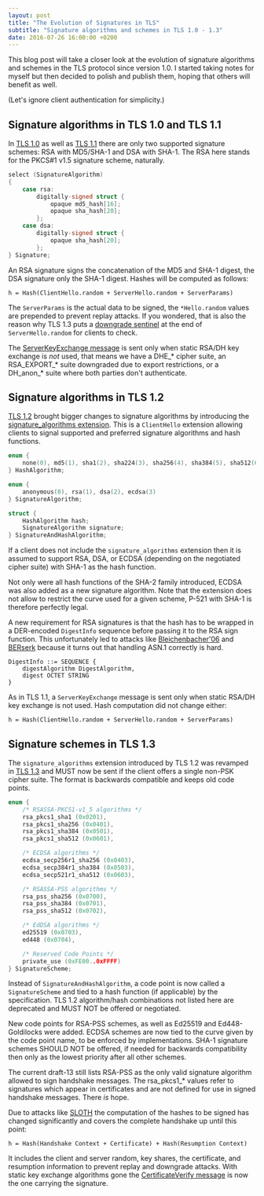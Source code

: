```yaml
---
layout: post
title: "The Evolution of Signatures in TLS"
subtitle: "Signature algorithms and schemes in TLS 1.0 - 1.3"
date: 2016-07-26 16:00:00 +0200
---
```


This blog post will take a closer look at the evolution of signature
algorithms and schemes in the TLS protocol since version 1.0. I started taking
notes for myself but then decided to polish and publish them, hoping that
others will benefit as well.

(Let's ignore client authentication for simplicity.)

## Signature algorithms in TLS 1.0 and TLS 1.1

In [TLS 1.0](https://tools.ietf.org/html/rfc2246) as well as [TLS 1.1](https://tools.ietf.org/html/rfc4346)
there are only two supported signature schemes: RSA with MD5/SHA-1 and DSA with
SHA-1. The RSA here stands for the PKCS#1 v1.5 signature scheme, naturally.

```c
select (SignatureAlgorithm)
{
    case rsa:
        digitally-signed struct {
            opaque md5_hash[16];
            opaque sha_hash[20];
        };
    case dsa:
        digitally-signed struct {
            opaque sha_hash[20];
        };
} Signature;
```

An RSA signature signs the concatenation of the MD5 and SHA-1 digest, the DSA
signature only the SHA-1 digest. Hashes will be computed as follows:

```
h = Hash(ClientHello.random + ServerHello.random + ServerParams)
```

The `ServerParams` is the actual data to be signed, the `*Hello.random` values
are prepended to prevent replay attacks. If you wondered, that is also the
reason why TLS 1.3 puts a [downgrade sentinel](https://tlswg.github.io/tls13-spec/#server-hello)
at the end of `ServerHello.random` for clients to check.

The [ServerKeyExchange message](https://tools.ietf.org/html/rfc2246#section-7.4.3)
is sent only when static RSA/DH key exchange is *not* used, that means we have
a DHE\_\* cipher suite, an RSA\_EXPORT\_\* suite downgraded due to export
restrictions, or a DH\_anon\_\* suite where both parties don't authenticate.

## Signature algorithms in TLS 1.2

[TLS 1.2](https://tools.ietf.org/html/rfc5246) brought bigger changes to
signature algorithms by introducing the [signature\_algorithms extension](https://tools.ietf.org/html/rfc5246#section-7.4.1.4.1).
This is a `ClientHello` extension allowing clients to signal supported and
preferred signature algorithms and hash functions.

```c
enum {
    none(0), md5(1), sha1(2), sha224(3), sha256(4), sha384(5), sha512(6)
} HashAlgorithm;

enum {
    anonymous(0), rsa(1), dsa(2), ecdsa(3)
} SignatureAlgorithm;

struct {
    HashAlgorithm hash;
    SignatureAlgorithm signature;
} SignatureAndHashAlgorithm;
```

If a client does not include the `signature_algorithms` extension then it is
assumed to support RSA, DSA, or ECDSA (depending on the negotiated cipher suite)
with SHA-1 as the hash function.

Not only were all hash functions of the SHA-2 family introduced, ECDSA was also
added as a new signature algorithm. Note that the extension does not allow to
restrict the curve used for a given scheme, P-521 with SHA-1 is therefore
perfectly legal.

A new requirement for RSA signatures is that the hash has to be wrapped in a
DER-encoded `DigestInfo` sequence before passing it to the RSA sign function.
This unfortunately led to attacks like [Bleichenbacher'06](https://www.ietf.org/mail-archive/web/openpgp/current/msg00999.html)
and [BERserk](http://www.intelsecurity.com/advanced-threat-research/berserk.html)
because it turns out that handling ASN.1 correctly is hard.

```
DigestInfo ::= SEQUENCE {
    digestAlgorithm DigestAlgorithm,
    digest OCTET STRING
}
```

As in TLS 1.1, a `ServerKeyExchange` message is sent only when static RSA/DH
key exchange is not used. Hash computation did not change either:

```
h = Hash(ClientHello.random + ServerHello.random + ServerParams)
```

## Signature schemes in TLS 1.3

The `signature_algorithms` extension introduced by TLS 1.2 was revamped in
[TLS 1.3](https://tlswg.github.io/tls13-spec/#rfc.section.4.2.2) and MUST now
be sent if the client offers a single non-PSK cipher suite. The format is
backwards compatible and keeps old code points.

```c
enum {
    /* RSASSA-PKCS1-v1_5 algorithms */
    rsa_pkcs1_sha1 (0x0201),
    rsa_pkcs1_sha256 (0x0401),
    rsa_pkcs1_sha384 (0x0501),
    rsa_pkcs1_sha512 (0x0601),

    /* ECDSA algorithms */
    ecdsa_secp256r1_sha256 (0x0403),
    ecdsa_secp384r1_sha384 (0x0503),
    ecdsa_secp521r1_sha512 (0x0603),

    /* RSASSA-PSS algorithms */
    rsa_pss_sha256 (0x0700),
    rsa_pss_sha384 (0x0701),
    rsa_pss_sha512 (0x0702),

    /* EdDSA algorithms */
    ed25519 (0x0703),
    ed448 (0x0704),

    /* Reserved Code Points */
    private_use (0xFE00..0xFFFF)
} SignatureScheme;
```

Instead of `SignatureAndHashAlgorithm`, a code point is now called a
`SignatureScheme` and tied to a hash function (if applicable) by the
specification. TLS 1.2 algorithm/hash combinations not listed here
are deprecated and MUST NOT be offered or negotiated.

New code points for RSA-PSS schemes, as well as Ed25519 and Ed448-Goldilocks
were added. ECDSA schemes are now tied to the curve given by the code point
name, to be enforced by implementations. SHA-1 signature schemes SHOULD NOT be
offered, if needed for backwards compatibility then only as the lowest priority
after all other schemes.

The current draft-13 still lists RSA-PSS as the only valid signature algorithm
allowed to sign handshake messages. The rsa\_pkcs1\_\* values refer to
signatures which appear in certificates and are not defined for use in signed
handshake messages. There *is* hope.

Due to attacks like [SLOTH](http://www.mitls.org/pages/attacks/SLOTH) the
computation of the hashes to be signed has changed significantly and covers the
complete handshake up until this point:

```
h = Hash(Handshake Context + Certificate) + Hash(Resumption Context)
```

It includes the client and server random, key shares, the certificate, and
resumption information to prevent replay and downgrade attacks. With static key
exchange algorithms gone the [CertificateVerify message](https://tlswg.github.io/tls13-spec/#rfc.section.4.3.2)
is now the one carrying the signature.
